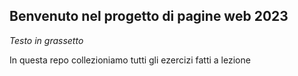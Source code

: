 ## Benvenuto nel progetto di pagine web 2023

*Testo in grassetto*

In questa repo collezioniamo tutti gli ezercizi fatti a lezione